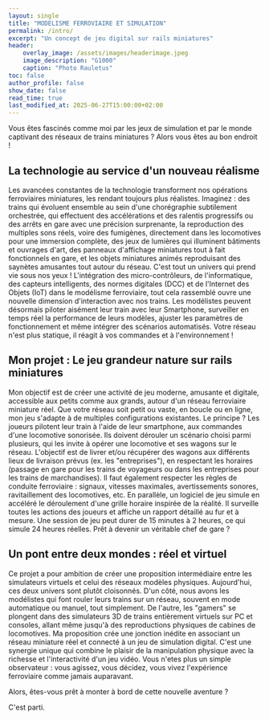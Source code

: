 ```yaml
---
layout: single
title: "MODELISME FERROVIAIRE ET SIMULATION"
permalink: /intro/
excerpt: "Un concept de jeu digital sur rails miniatures"
header:
    overlay_image: /assets/images/headerimage.jpeg
    image_description: "G1000"
    caption: "Photo Rauletus"
toc: false
author_profile: false
show_date: false
read_time: true
last_modified_at: 2025-06-27T15:00:00+02:00
---
```


Vous êtes fascinés comme moi par les jeux de simulation et par le monde captivant des réseaux de trains miniatures ? Alors vous êtes au bon endroit ! 

## La technologie au service d'un nouveau réalisme
Les avancées constantes de la technologie transforment nos opérations ferroviaires miniatures, les rendant toujours plus réalistes.
Imaginez : des trains qui évoluent ensemble au sein d'une chorégraphie subtilement orchestrée, qui effectuent des accélérations et des ralentis progressifs ou des arrêts en gare avec une précision surprenante, la reproduction des multiples sons réels, voire des fumigènes, directement dans les locomotives pour une immersion complète, des jeux de lumières qui illuminent bâtiments et ouvrages d'art, des panneaux d'affichage miniatures tout à fait fonctionnels en gare, et les objets miniatures animés reproduisant des saynètes amusantes tout autour du réseau. C'est tout un univers qui prend vie sous nos yeux !
L'intégration des micro-contrôleurs, de l'informatique, des capteurs intelligents, des normes digitales (DCC) et de l'Internet des Objets (IoT) dans le modélisme ferroviaire, tout cela rassemblé ouvre une nouvelle dimension d'interaction avec nos trains. Les modélistes peuvent désormais piloter aisément leur train avec leur Smartphone, surveiller en temps réel la performance de leurs modèles, ajuster les paramètres de fonctionnement et même intégrer des scénarios automatisés. Votre réseau n'est plus statique, il réagit à vos commandes et à l'environnement !

## Mon projet : Le jeu grandeur nature sur rails miniatures
Mon objectif est de créer une activité de jeu moderne, amusante et digitale, accessible aux petits comme aux grands, autour d'un réseau ferroviaire miniature réel. Que votre réseau soit petit ou vaste, en boucle ou en ligne, mon jeu s'adapte à de multiples configurations existantes.
Le principe ? Les joueurs pilotent leur train à l'aide de leur smartphone, aux commandes d'une locomotive sonorisée. Ils doivent dérouler un scénario choisi parmi plusieurs, qui les invite à opérer une locomotive et ses wagons sur le réseau. L'objectif est de livrer et/ou récupérer des wagons aux différents lieux de livraison prévus (ex. les "entreprises"), en respectant les horaires (passage en gare pour les trains de voyageurs ou dans les entreprises pour les trains de marchandises). Il faut également respecter les règles de conduite ferroviaire : signaux, vitesses maximales, avertissements sonores, ravitaillement des locomotives, etc.
En parallèle, un logiciel de jeu simule en accéléré le déroulement d'une grille horaire inspirée de la réalité. Il surveille toutes les actions des joueurs et affiche un rapport détaillé au fur et à mesure. Une session de jeu peut durer de 15 minutes à 2 heures, ce qui simule 24 heures réelles. Prêt à devenir un véritable chef de gare ?

## Un pont entre deux mondes : réel et virtuel
Ce projet a pour ambition de créer une proposition intermédiaire entre les simulateurs virtuels et celui des réseaux modèles physiques. Aujourd'hui, ces deux univers sont plutôt cloisonnés. D'un côté, nous avons les modélistes qui font rouler leurs trains sur un réseau, souvent en mode automatique ou manuel, tout simplement. De l'autre, les "gamers" se plongent dans des simulateurs 3D de trains entièrement virtuels sur PC et consoles, allant même jusqu'à des reproductions physiques de cabines de locomotives.
Ma proposition crée une jonction inédite en associant un réseau miniature réel et connecté à un jeu de simulation digital. C'est une synergie unique qui combine le plaisir de la manipulation physique avec la richesse et l'interactivité d'un jeu vidéo. Vous n'etes plus un simple observateur : vous agissez, vous décidez, vous vivez l'expérience ferroviaire comme jamais auparavant.

Alors, êtes-vous prêt à monter à bord de cette nouvelle aventure ?

C'est parti.

